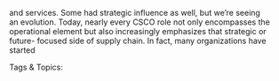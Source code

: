 and services. Some had strategic influence as well, but we’re seeing  
an evolution.
Today, nearly every CSCO role not only encompasses the operational 
element but also increasingly emphasizes that strategic or future-
focused side of supply chain. In fact, many organizations have started 

   Tags & Topics:
   